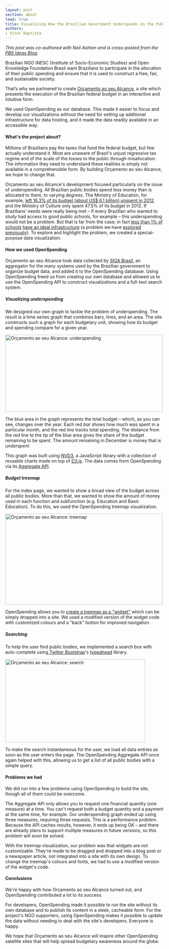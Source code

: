 ```yaml
---
layout: post
section: about
lead: true
title: Visualizing How the Brazilian Government Underspends on the Public Good
authors:
- Vítor Baptista
---
```

*This post was co-authored with Neil Ashton and is cross-posted from the [PBS Ideas Blog](http://www.pbs.org/idealab/2013/08/visualizing-how-the-brazilian-government-underspends-for-the-public-good).*

Brazilian NGO INESC (Institute of Socio-Economic Studies) and Open Knowledge Foundation Brasil want Brazilians to participate in the allocation of their public spending and ensure that it is used to construct a free, fair, and sustainable society.

That’s why we partnered to create [Orçamento ao seu Alcance][1], a site which presents the execution of the Brazilian federal budget in an interactive and intuitive form.

We used OpenSpending as our database. This made it easier to focus and develop our visualizations without the need for setting up additional infrastructure for data hosting, and it made the data readily available in an accessible way.

#### What's the project about?

Millions of Brazilians pay the taxes that fund the federal budget, but few actually understand it. Most are unaware of Brazil's unjust regressive tax regime and of the scale of the losses to the public through misallocation. The information they need to understand these realities is simply not available in a comprehensible form. By building Orçamento ao seu Alcance, we hope to change that.

Orçamento ao seu Alcance's development focused particularly on the issue of underspending. All Brazilian public bodies spend less money than is allocated to them, to varying degrees. The Ministry of Education, for example, [left 16.3% of its budget (about US$ 6.1 billion) unspent in 2012][2], and the Ministry of Culture only spent 47.5% of its budget in 2012. If Brazilians’ needs were really being met – if every Brazilian who wanted to study had access to good public schools, for example – this underspending would not be a problem. But that is far from the case; in fact [less than 1% of schools][5] [have an ideal infrastructure][6] (a problem we have [explored previously][7]). To explore and highlight the problem, we created a special-purpose data visualization.

#### How we used OpenSpending

Orçamento ao seu Alcance took data collected by [SIGA Brasil][8], an aggregator for the many systems used by the Brazilian government to organize budget data, and added it to the OpenSpending database. Using OpenSpending freed us from creating our own database and allowed us to use the OpenSpending API to construct visualizations and a full-text search system.

##### Visualizing underspending

We designed our own graph to tackle the problem of underspending. The result is a time series graph that combines bars, lines, and an area. The site constructs such a graph for each budgetary unit, showing how its budget and spending compare for a given year.

<a title="Orçamento ao seu Alcance: underspending" href="http://www.flickr.com/photos/okfn/9517213680/"><img src="http://farm3.staticflickr.com/2820/9517213680_dcb0eee62f_z.jpg" alt="Orçamento ao seu Alcance: underspending" width="500" height="245" /></a>

The blue area in the graph represents the total budget – which, as you can see, changes over the year. Each red *bar* shows how much was spent in a particular month, and the red *line* tracks total spending. The distance from the red line to the tip of the blue area gives the share of the budget remaining to be spent. The amount remaining in December is money that is *underspent*.

This graph was built using [NVD3][9], a JavaScript library with a collection of reusable charts made on top of [D3.js][10]. The data comes from OpenSpending via its [Aggregate API][11].

##### Budget treemap

For the index page, we wanted to show a broad view of the budget across all public bodies. More than that, we wanted to show the amount of money used in each function and subfunction (e.g. Education and Basic Education). To do this, we used the OpenSpending treemap visualization.

<a title="Orçamento ao seu Alcance: treemap" href="http://www.flickr.com/photos/okfn/9517213800/"><img src="http://farm4.staticflickr.com/3712/9517213800_917bd18fae.jpg" alt="Orçamento ao seu Alcance: treemap" width="500" height="289" /></a>

OpenSpending allows you to [create a treemap as a "widget"][12] which can be simply dropped into a site. We used a modified version of the widget code with customized colours and a "back" button for improved navigation.

##### Searching

To help the user find public bodies, we implemented a search box with auto-complete using[ Twitter Bootstrap][13]'s [typeahead][14] library.

<a title="Orçamento ao seu Alcance: search" href="http://www.flickr.com/photos/okfn/9517213914/"><img src="http://farm6.staticflickr.com/5506/9517213914_9c2bde668a_o.png" alt="Orçamento ao seu Alcance: search" width="445" height="264" /></a>

To make the search instantaneous for the user, we load all data entries as soon as the user enters the page. The OpenSpending Aggregate API once again helped with this, allowing us to get a list of all public bodies with a simple query.

#### Problems we had

We did run into a few problems using OpenSpending to build the site, though all of them could be overcome.

The Aggregate API only allows you to request one financial quantity (one measure) at a time. You can't request both a budget quantity and a payment at the same time, for example. Our underspending graph ended up using three measures, requiring three requests. This is a performance problem. Because the API caches results, however, it ends up being OK – and there are already plans to support multiple measures in future versions, so this problem will soon be solved.

With the treemap visualization, our problem was that widgets are not customizable. They're made to be dragged and dropped into a blog post or a newspaper article, not integrated into a site with its own design. To change the treemap's colours and fonts, we had to use a modified version of the widget's code.

#### Conclusions

We're happy with how Orçamento ao seu Alcance turned out, and OpenSpending contributed a lot to its success.

For developers, OpenSpending made it possible to run the site without its own database and to publish its content in a sleek, cacheable form. For the project's NGO supporters, using OpenSpending makes it possible to update the data without needing to deal with the site's developers. Everyone is happy.

We hope that Orçamento ao seu Alcance will inspire other OpenSpending satellite sites that will help spread budgetary awareness around the globe.

[1]: http://orcamento.inesc.org.br/
[2]: http://orcamento.inesc.org.br/26000-ministerio-da-educacao/2012
[5]: http://www.paraonline.com.br/menos-de-1-das-escolas-brasileiras-tem-infraestrutura-ideal/
[6]: http://simaojacinto.blogspot.com.br/2013/06/menos-de-1-das-escolas-brasileiras-tem.html
[7]: http://www.escolaquequeremos.org/
[8]: http://www12.senado.gov.br/orcamento/sigabrasil
[9]: http://nvd3.org/
[10]: http://d3js.org
[11]: http://blog.openspending.org/help/api/aggregate
[12]: http://www.pbs.org/idealab/2013/03/how-to-embed-open-spending-visualizations-in-your-own-website078
[13]: http://getbootstrap.com/2.3.2/
[14]: http://twitter.github.io/typeahead.js/

